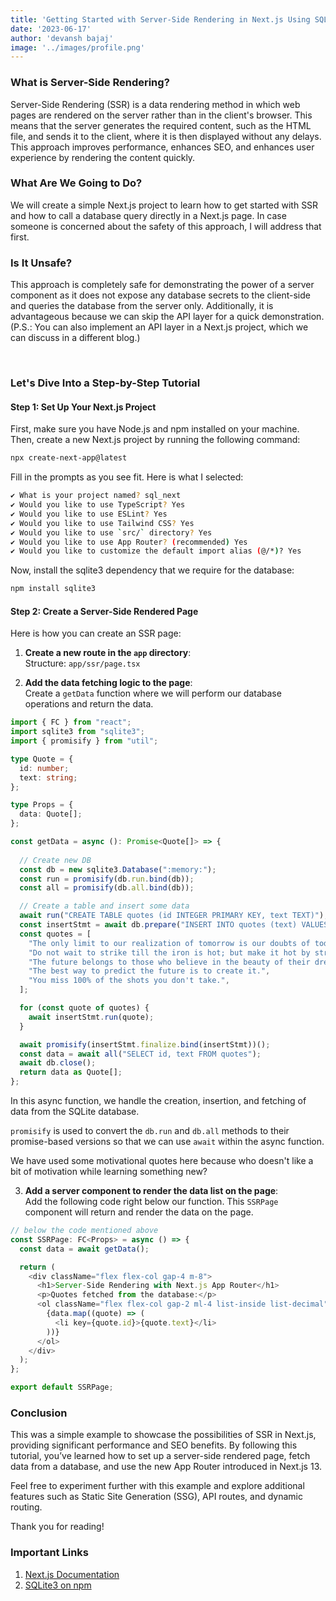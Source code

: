 ```yaml
---
title: 'Getting Started with Server-Side Rendering in Next.js Using SQLite'
date: '2023-06-17'
author: 'devansh bajaj'
image: '../images/profile.png'
---
```


### What is Server-Side Rendering?

Server-Side Rendering (SSR) is a data rendering method in which web pages are rendered on the server rather than in the client's browser. This means that the server generates the required content, such as the HTML file, and sends it to the client, where it is then displayed without any delays. This approach improves performance, enhances SEO, and enhances user experience by rendering the content quickly.

### What Are We Going to Do?

We will create a simple Next.js project to learn how to get started with SSR and how to call a database query directly in a Next.js page. In case someone is concerned about the safety of this approach, I will address that first.

### Is It Unsafe?

This approach is completely safe for demonstrating the power of a server component as it does not expose any database secrets to the client-side and queries the database from the server only. Additionally, it is advantageous because we can skip the API layer for a quick demonstration. (P.S.: You can also implement an API layer in a Next.js project, which we can discuss in a different blog.)

<br />

### Let's Dive Into a Step-by-Step Tutorial

#### Step 1: Set Up Your Next.js Project

First, make sure you have Node.js and npm installed on your machine. Then, create a new Next.js project by running the following command:

```bash 
npx create-next-app@latest
```

Fill in the prompts as you see fit. Here is what I selected:

```bash
✔ What is your project named? sql_next
✔ Would you like to use TypeScript? Yes
✔ Would you like to use ESLint? Yes
✔ Would you like to use Tailwind CSS? Yes
✔ Would you like to use `src/` directory? Yes
✔ Would you like to use App Router? (recommended) Yes
✔ Would you like to customize the default import alias (@/*)? Yes
```

Now, install the sqlite3 dependency that we require for the database:

```bash
npm install sqlite3
```

#### Step 2: Create a Server-Side Rendered Page

Here is how you can create an SSR page:

1. **Create a new route in the `app` directory**:  
    Structure: `app/ssr/page.tsx`
    
2. **Add the data fetching logic to the page**:  
    Create a `getData` function where we will perform our database operations and return the data.
    

```typescript
import { FC } from "react";
import sqlite3 from "sqlite3";
import { promisify } from "util";

type Quote = {
  id: number;
  text: string;
};

type Props = {
  data: Quote[];
};

const getData = async (): Promise<Quote[]> => {
  
  // Create new DB
  const db = new sqlite3.Database(":memory:");
  const run = promisify(db.run.bind(db));
  const all = promisify(db.all.bind(db));

  // Create a table and insert some data
  await run("CREATE TABLE quotes (id INTEGER PRIMARY KEY, text TEXT)");
  const insertStmt = await db.prepare("INSERT INTO quotes (text) VALUES (?)");
  const quotes = [
    "The only limit to our realization of tomorrow is our doubts of today.",
    "Do not wait to strike till the iron is hot; but make it hot by striking.",
    "The future belongs to those who believe in the beauty of their dreams.",
    "The best way to predict the future is to create it.",
    "You miss 100% of the shots you don't take.",
  ];

  for (const quote of quotes) {
    await insertStmt.run(quote);
  }

  await promisify(insertStmt.finalize.bind(insertStmt))();
  const data = await all("SELECT id, text FROM quotes");
  await db.close();
  return data as Quote[];
};

```

In this async function, we handle the creation, insertion, and fetching of data from the SQLite database.

`promisify` is used to convert the `db.run` and `db.all` methods to their promise-based versions so that we can use `await` within the async function.

We have used some motivational quotes here because who doesn't like a bit of motivation while learning something new?

3. **Add a server component to render the data list on the page**:  
    Add the following code right below our function. This `SSRPage` component will return and render the data on the page.

``` typescript
// below the code mentioned above
const SSRPage: FC<Props> = async () => {
  const data = await getData();

  return (
    <div className="flex flex-col gap-4 m-8">
      <h1>Server-Side Rendering with Next.js App Router</h1>
      <p>Quotes fetched from the database:</p>
      <ol className="flex flex-col gap-2 ml-4 list-inside list-decimal">
        {data.map((quote) => (
          <li key={quote.id}>{quote.text}</li>
        ))}
      </ol>
    </div>
  );
};

export default SSRPage;
```
### Conclusion

This was a simple example to showcase the possibilities of SSR in Next.js, providing significant performance and SEO benefits. By following this tutorial, you’ve learned how to set up a server-side rendered page, fetch data from a database, and use the new App Router introduced in Next.js 13.

Feel free to experiment further with this example and explore additional features such as Static Site Generation (SSG), API routes, and dynamic routing.

Thank you for reading!

### Important Links

1. [Next.js Documentation](https://nextjs.org/docs/app)
2. [SQLite3 on npm](https://www.npmjs.com/package/sqlite3)   

